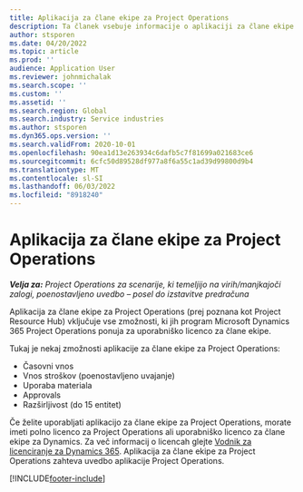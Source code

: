 ```yaml
---
title: Aplikacija za člane ekipe za Project Operations
description: Ta članek vsebuje informacije o aplikaciji za člane ekipe za Project Operations v programu Microsoft Dynamics 365 Project Operations.
author: stsporen
ms.date: 04/20/2022
ms.topic: article
ms.prod: ''
audience: Application User
ms.reviewer: johnmichalak
ms.search.scope: ''
ms.custom: ''
ms.assetid: ''
ms.search.region: Global
ms.search.industry: Service industries
ms.author: stsporen
ms.dyn365.ops.version: ''
ms.search.validFrom: 2020-10-01
ms.openlocfilehash: 90ea1d13e263934c6dafb5c7f81699a021683ce6
ms.sourcegitcommit: 6cfc50d89528df977a8f6a55c1ad39d99800d9b4
ms.translationtype: MT
ms.contentlocale: sl-SI
ms.lasthandoff: 06/03/2022
ms.locfileid: "8918240"
---
```

# <a name="project-operations-team-member-app"></a>Aplikacija za člane ekipe za Project Operations

_**Velja za:** Project Operations za scenarije, ki temeljijo na virih/manjkajoči zalogi, poenostavljeno uvedbo – posel do izstavitve predračuna_

Aplikacija za člane ekipe za Project Operations (prej poznana kot Project Resource Hub) vključuje vse zmožnosti, ki jih program Microsoft Dynamics 365 Project Operations ponuja za uporabniško licenco za člane ekipe.

Tukaj je nekaj zmožnosti aplikacije za člane ekipe za Project Operations:

- Časovni vnos
- Vnos stroškov (poenostavljeno uvajanje)
- Uporaba materiala
- Approvals
- Razširljivost (do 15 entitet)

Če želite uporabljati aplikacijo za člane ekipe za Project Operations, morate imeti polno licenco za Project Operations ali uporabniško licenco za člane ekipe za Dynamics. Za več informacij o licencah glejte [Vodnik za licenciranje za Dynamics 365](https://go.microsoft.com/fwlink/?LinkId=866544&clcid=0x409). Aplikacija za člane ekipe za Project Operations zahteva uvedbo aplikacije Project Operations.

[!INCLUDE[footer-include](../includes/footer-banner.md)]
